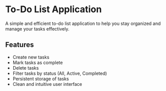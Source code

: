 # To-Do List Application

A simple and efficient to-do list application to help you stay organized and manage your tasks effectively.

## Features

- Create new tasks
- Mark tasks as complete
- Delete tasks
- Filter tasks by status (All, Active, Completed)
- Persistent storage of tasks
- Clean and intuitive user interface